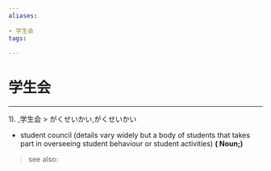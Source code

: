 ```yaml
---
aliases:
    
- 学生会
tags:
    
---
```


# 学生会
---
1).
,学生会 > がくせいかい,がくせいかい

- student council (details vary widely but a body of students that takes part in overseeing student behaviour or student activities)
**( Noun;)**
> see also: 
            